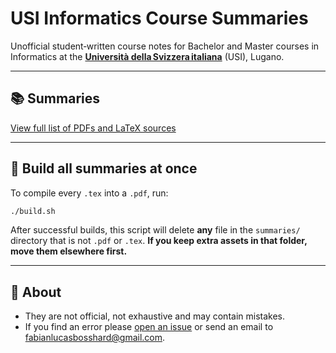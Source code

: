 # USI Informatics Course Summaries

Unofficial student‑written course notes for Bachelor and Master courses in Informatics at the **[Università della Svizzera italiana](https://www.usi.ch/en)** (USI), Lugano.

---

## 📚 Summaries

[View full list of PDFs and LaTeX sources](https://fabianbosshard.github.io/usi-informatics-course-summaries/)

---

## 🔨 Build all summaries at once
To compile every `.tex` into a `.pdf`, run:
```bash
./build.sh
```
After successful builds, this script will delete **any** file in the `summaries/` directory that is not `.pdf` or `.tex`. **If you keep extra assets in that folder, move them elsewhere first.**

---

## 📄 About
- They are not official, not exhaustive and may contain mistakes.
- If you find an error please [open an issue](https://github.com/fabianbosshard/usi-informatics-course-summaries/issues) or send an email to [fabianlucasbosshard@gmail.com](mailto:fabianlucasbosshard@gmail.com).



